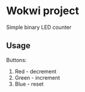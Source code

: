# Wokwi project

Simple binary LED counter 

## Usage

Buttons:
1. Red - decrement
2. Green - increment
3. Blue - reset
